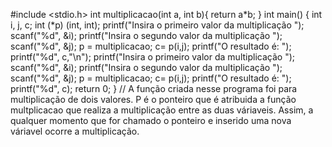 
#include <stdio.h>
int multiplicacao(int a, int b){
    return a*b;
}
int main() {
  int i, j, c;
  int (*p) (int, int);
  printf("Insira o primeiro valor da multiplicação ");
  scanf("%d", &i);
  printf("Insira o segundo valor da multiplicação ");
  scanf("%d", &j);
  p = multiplicacao;
  c= p(i,j);
  printf("O resultado é: ");
  printf("%d", c,"\n");
  printf("Insira o primeiro valor da multiplicação ");
  scanf("%d", &i);
  printf("Insira o segundo valor da multiplicação ");
  scanf("%d", &j);
  p = multiplicacao;
  c= p(i,j);
  printf("O resultado é: ");
  printf("%d", c);
    return 0;
}
// A função criada nesse programa foi para multiplicação de dois valores. P é o ponteiro que é atribuida a função multplicacao que realiza a multiplicação entre as duas váriaveis. Assim, a qualquer momento que for chamado o ponteiro e inserido uma nova váriavel ocorre a multiplicação.
